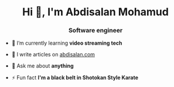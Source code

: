 <h1 align="center">Hi 👋, I'm Abdisalan Mohamud</h1>
<h3 align="center">Software engineer</h3>

- 🌱 I’m currently learning **video streaming tech**

- 📝 I write articles on [abdisalan.com](https://abdisalan.com)

- 💬 Ask me about **anything**

- ⚡ Fun fact **I'm a black belt in Shotokan Style Karate**
